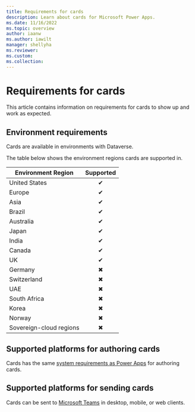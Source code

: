 ```yaml
---
title: Requirements for cards
description: Learn about cards for Microsoft Power Apps.
ms.date: 11/16/2022
ms.topic: overview
author: iaanw
ms.author: iawilt
manager: shellyha
ms.reviewer: 
ms.custom: 
ms.collection: 
---
```


# Requirements for cards

This article contains information on requirements for cards to show up and work as expected.

## Environment requirements

Cards are available in environments with Dataverse.

The table below shows the environment regions cards are supported in.

| Environment Region | Supported |
|--------------|:---:|
| United States | ✔ |
| Europe | ✔ |
| Asia | ✔ |
| Brazil | ✔ |
| Australia | ✔ |
| Japan | ✔ |
| India | ✔ |
| Canada | ✔ |
| UK | ✔ |
| Germany | ✖ |
| Switzerland | ✖ |
| UAE | ✖ |
| South Africa | ✖ |
| Korea | ✖ |
| Norway | ✖ |
| Sovereign-cloud regions | ✖ |

## Supported platforms for authoring cards

Cards has the same [system requirements as Power Apps](../limits-and-config.md) for authoring cards.

## Supported platforms for sending cards

Cards can be sent to [Microsoft Teams](/send-a-card/send-card-in-teams.md) in desktop, mobile, or web clients.
